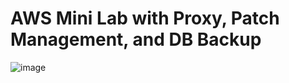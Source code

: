 # AWS Mini Lab with Proxy, Patch Management, and DB Backup

![image](https://github.com/user-attachments/assets/b18d699b-d975-40d2-8473-ff92a6c0e8de)
